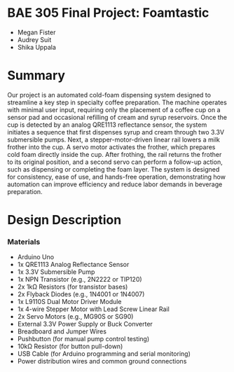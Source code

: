 # BAE 305 Final Project: Foamtastic

- Megan Fister
- Audrey Suit
- Shika Uppala

 # Summary
  
Our project is an automated cold-foam dispensing system designed to streamline a key step in specialty coffee preparation. The machine operates with minimal user input, requiring only the placement of a coffee cup on a sensor pad and occasional refilling of cream and syrup reservoirs. Once the cup is detected by an analog QRE1113 reflectance sensor, the system initiates a sequence that first dispenses syrup and cream through two 3.3V submersible pumps. Next, a stepper-motor-driven linear rail lowers a milk frother into the cup. A servo motor activates the frother, which prepares cold foam directly inside the cup. After frothing, the rail returns the frother to its original position, and a second servo can perform a follow-up action, such as dispensing or completing the foam layer. The system is designed for consistency, ease of use, and hands-free operation, demonstrating how automation can improve efficiency and reduce labor demands in beverage preparation.

# Design Description

### Materials

- Arduino Uno
- 1x QRE1113 Analog Reflectance Sensor
- 1x 3.3V Submersible Pump
- 1x NPN Transistor (e.g., 2N2222 or TIP120)
- 2x 1kΩ Resistors (for transistor bases)
- 2x Flyback Diodes (e.g., 1N4001 or 1N4007)
- 1x L9110S Dual Motor Driver Module
- 1x 4-wire Stepper Motor with Lead Screw Linear Rail
- 2x Servo Motors (e.g., MG90S or SG90)
- External 3.3V Power Supply or Buck Converter
- Breadboard and Jumper Wires
- Pushbutton (for manual pump control testing)
- 10kΩ Resistor (for button pull-down)
- USB Cable (for Arduino programming and serial monitoring)
- Power distribution wires and common ground connections
